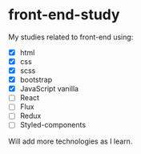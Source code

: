 # front-end-study

My studies related to front-end using: 

 - [x] html
 - [x] css
 - [x] scss
 - [x] bootstrap
 - [x] JavaScript vanilla
 - [ ] React
 - [ ] Flux
 - [ ] Redux
 - [ ] Styled-components 

Will add more technologies as I learn.
